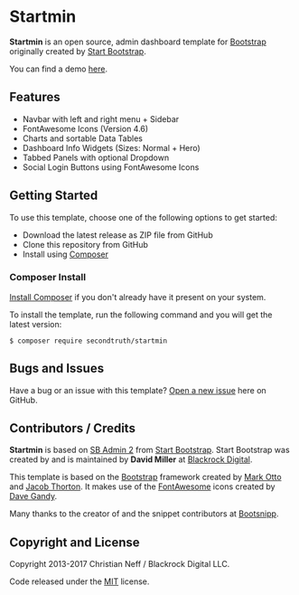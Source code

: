 # Startmin

**Startmin** is an open source, admin dashboard template for [Bootstrap](https://getbootstrap.com/) originally created by [Start Bootstrap](https://startbootstrap.com/).

You can find a demo [here](https://secondtruth.github.io/startmin).


## Features

* Navbar with left and right menu + Sidebar
* FontAwesome Icons (Version 4.6)
* Charts and sortable Data Tables
* Dashboard Info Widgets (Sizes: Normal + Hero)
* Tabbed Panels with optional Dropdown
* Social Login Buttons using FontAwesome Icons


## Getting Started

To use this template, choose one of the following options to get started:

* Download the latest release as ZIP file from GitHub
* Clone this repository from GitHub
* Install using [Composer](https://getcomposer.org)


### Composer Install

[Install Composer](https://getcomposer.org/doc/00-intro.md#installation-linux-unix-osx) if you don't already have it present on your system.

To install the template, run the following command and you will get the latest version:

    $ composer require secondtruth/startmin


## Bugs and Issues

Have a bug or an issue with this template? [Open a new issue](https://github.com/secondtruth/startmin/issues) here on GitHub.


## Contributors / Credits

**Startmin** is based on [SB Admin 2](https://startbootstrap.com/template-overviews/sb-admin-2/) from [Start Bootstrap](https://startbootstrap.com/).
Start Bootstrap was created by and is maintained by **David Miller** at [Blackrock Digital](https://blackrockdigital.io/).

This template is based on the [Bootstrap](https://getbootstrap.com/) framework created by [Mark Otto](https://twitter.com/mdo) and [Jacob Thorton](https://twitter.com/fat).
It makes use of the [FontAwesome](https://fontawesome.io/) icons created by [Dave Gandy](https://twitter.com/davegandy).

Many thanks to the creator of and the snippet contributors at [Bootsnipp](https://bootsnipp.com/).


## Copyright and License

Copyright 2013-2017 Christian Neff / Blackrock Digital LLC.

Code released under the [MIT](https://github.com/secondtruth/startmin/blob/master/LICENSE) license.
